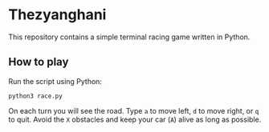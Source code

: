 # Thezyanghani

This repository contains a simple terminal racing game written in Python.

## How to play

Run the script using Python:

```
python3 race.py
```

On each turn you will see the road. Type `a` to move left, `d` to move right,
or `q` to quit. Avoid the `X` obstacles and keep your car (`A`) alive as long
as possible.
